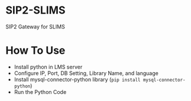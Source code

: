 # SIP2-SLIMS
SIP2 Gateway for SLIMS

# How To Use
- Install python in LMS server
- Configure IP, Port, DB Setting, Library Name, and language
- Install mysql-connector-python library (```pip install mysql-connector-python```)
- Run the Python Code 

